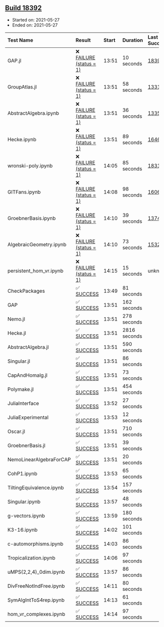 ## [Build 18392](https://oscarci.mathematik.uni-kl.de/job/oscar/18392/)

* Started on: 2021-05-27
* Ended on: 2021-05-27

| Test Name    | Result | Start | Duration | Last Success | First Failure |
|:-------------|:-------|:------|:---------|:-------------|:--------------|
| GAP.jl | ❌ [FAILURE (status = 1)](https://oscarci.mathematik.uni-kl.de/job/oscar/18392/artifact/logs/build-18392/GAP.jl.log) | 13:51 | 10 seconds | [18391](https://oscarci.mathematik.uni-kl.de/job/oscar/18391/) | [18392](https://oscarci.mathematik.uni-kl.de/job/oscar/18392/) |
| GroupAtlas.jl | ❌ [FAILURE (status = 1)](https://oscarci.mathematik.uni-kl.de/job/oscar/18392/artifact/logs/build-18392/GroupAtlas.jl.log) | 13:51 | 58 seconds | [13311](https://oscarci.mathematik.uni-kl.de/job/oscar/13311/) | [13312](https://oscarci.mathematik.uni-kl.de/job/oscar/13312/) |
| AbstractAlgebra.ipynb | ❌ [FAILURE (status = 1)](https://oscarci.mathematik.uni-kl.de/job/oscar/18392/artifact/logs/build-18392/AbstractAlgebra.ipynb.log) | 13:51 | 36 seconds | [13355](https://oscarci.mathematik.uni-kl.de/job/oscar/13355/) | [13356](https://oscarci.mathematik.uni-kl.de/job/oscar/13356/) |
| Hecke.ipynb | ❌ [FAILURE (status = 1)](https://oscarci.mathematik.uni-kl.de/job/oscar/18392/artifact/logs/build-18392/Hecke.ipynb.log) | 13:51 | 89 seconds | [16463](https://oscarci.mathematik.uni-kl.de/job/oscar/16463/) | [16464](https://oscarci.mathematik.uni-kl.de/job/oscar/16464/) |
| wronski-poly.ipynb | ❌ [FAILURE (status = 1)](https://oscarci.mathematik.uni-kl.de/job/oscar/18392/artifact/logs/build-18392/wronski-poly.ipynb.log) | 14:05 | 85 seconds | [18314](https://oscarci.mathematik.uni-kl.de/job/oscar/18314/) | [18315](https://oscarci.mathematik.uni-kl.de/job/oscar/18315/) |
| GITFans.ipynb | ❌ [FAILURE (status = 1)](https://oscarci.mathematik.uni-kl.de/job/oscar/18392/artifact/logs/build-18392/GITFans.ipynb.log) | 14:08 | 98 seconds | [16068](https://oscarci.mathematik.uni-kl.de/job/oscar/16068/) | [16069](https://oscarci.mathematik.uni-kl.de/job/oscar/16069/) |
| GroebnerBasis.ipynb | ❌ [FAILURE (status = 1)](https://oscarci.mathematik.uni-kl.de/job/oscar/18392/artifact/logs/build-18392/GroebnerBasis.ipynb.log) | 14:10 | 39 seconds | [13748](https://oscarci.mathematik.uni-kl.de/job/oscar/13748/) | [13749](https://oscarci.mathematik.uni-kl.de/job/oscar/13749/) |
| AlgebraicGeometry.ipynb | ❌ [FAILURE (status = 1)](https://oscarci.mathematik.uni-kl.de/job/oscar/18392/artifact/logs/build-18392/AlgebraicGeometry.ipynb.log) | 14:10 | 73 seconds | [15322](https://oscarci.mathematik.uni-kl.de/job/oscar/15322/) | [15323](https://oscarci.mathematik.uni-kl.de/job/oscar/15323/) |
| persistent_hom_vr.ipynb | ❌ [FAILURE (status = 1)](https://oscarci.mathematik.uni-kl.de/job/oscar/18392/artifact/logs/build-18392/persistent_hom_vr.ipynb.log) | 14:15 | 15 seconds | unknown | unknown |
| CheckPackages | ✅ [SUCCESS](https://oscarci.mathematik.uni-kl.de/job/oscar/18392/artifact/logs/build-18392/CheckPackages.log) | 13:49 | 81 seconds |  |  |
| GAP | ✅ [SUCCESS](https://oscarci.mathematik.uni-kl.de/job/oscar/18392/artifact/logs/build-18392/GAP.log) | 13:51 | 162 seconds |  |  |
| Nemo.jl | ✅ [SUCCESS](https://oscarci.mathematik.uni-kl.de/job/oscar/18392/artifact/logs/build-18392/Nemo.jl.log) | 13:51 | 278 seconds |  |  |
| Hecke.jl | ✅ [SUCCESS](https://oscarci.mathematik.uni-kl.de/job/oscar/18392/artifact/logs/build-18392/Hecke.jl.log) | 13:51 | 2816 seconds |  |  |
| AbstractAlgebra.jl | ✅ [SUCCESS](https://oscarci.mathematik.uni-kl.de/job/oscar/18392/artifact/logs/build-18392/AbstractAlgebra.jl.log) | 13:51 | 590 seconds |  |  |
| Singular.jl | ✅ [SUCCESS](https://oscarci.mathematik.uni-kl.de/job/oscar/18392/artifact/logs/build-18392/Singular.jl.log) | 13:51 | 86 seconds |  |  |
| CapAndHomalg.jl | ✅ [SUCCESS](https://oscarci.mathematik.uni-kl.de/job/oscar/18392/artifact/logs/build-18392/CapAndHomalg.jl.log) | 13:51 | 73 seconds |  |  |
| Polymake.jl | ✅ [SUCCESS](https://oscarci.mathematik.uni-kl.de/job/oscar/18392/artifact/logs/build-18392/Polymake.jl.log) | 13:51 | 454 seconds |  |  |
| JuliaInterface | ✅ [SUCCESS](https://oscarci.mathematik.uni-kl.de/job/oscar/18392/artifact/logs/build-18392/JuliaInterface.log) | 13:52 | 27 seconds |  |  |
| JuliaExperimental | ✅ [SUCCESS](https://oscarci.mathematik.uni-kl.de/job/oscar/18392/artifact/logs/build-18392/JuliaExperimental.log) | 13:53 | 12 seconds |  |  |
| Oscar.jl | ✅ [SUCCESS](https://oscarci.mathematik.uni-kl.de/job/oscar/18392/artifact/logs/build-18392/Oscar.jl.log) | 13:51 | 710 seconds |  |  |
| GroebnerBasis.jl | ✅ [SUCCESS](https://oscarci.mathematik.uni-kl.de/job/oscar/18392/artifact/logs/build-18392/GroebnerBasis.jl.log) | 13:51 | 39 seconds |  |  |
| NemoLinearAlgebraForCAP | ✅ [SUCCESS](https://oscarci.mathematik.uni-kl.de/job/oscar/18392/artifact/logs/build-18392/NemoLinearAlgebraForCAP.log) | 13:51 | 20 seconds |  |  |
| CohP1.ipynb | ✅ [SUCCESS](https://oscarci.mathematik.uni-kl.de/job/oscar/18392/artifact/logs/build-18392/CohP1.ipynb.log) | 13:53 | 65 seconds |  |  |
| TiltingEquivalence.ipynb | ✅ [SUCCESS](https://oscarci.mathematik.uni-kl.de/job/oscar/18392/artifact/logs/build-18392/TiltingEquivalence.ipynb.log) | 13:54 | 157 seconds |  |  |
| Singular.ipynb | ✅ [SUCCESS](https://oscarci.mathematik.uni-kl.de/job/oscar/18392/artifact/logs/build-18392/Singular.ipynb.log) | 13:57 | 48 seconds |  |  |
| g-vectors.ipynb | ✅ [SUCCESS](https://oscarci.mathematik.uni-kl.de/job/oscar/18392/artifact/logs/build-18392/g-vectors.ipynb.log) | 13:59 | 180 seconds |  |  |
| K3-16.ipynb | ✅ [SUCCESS](https://oscarci.mathematik.uni-kl.de/job/oscar/18392/artifact/logs/build-18392/K3-16.ipynb.log) | 14:02 | 101 seconds |  |  |
| c-automorphisms.ipynb | ✅ [SUCCESS](https://oscarci.mathematik.uni-kl.de/job/oscar/18392/artifact/logs/build-18392/c-automorphisms.ipynb.log) | 14:03 | 86 seconds |  |  |
| Tropicalization.ipynb | ✅ [SUCCESS](https://oscarci.mathematik.uni-kl.de/job/oscar/18392/artifact/logs/build-18392/Tropicalization.ipynb.log) | 14:06 | 97 seconds |  |  |
| uMPS(2,2,4)_0dim.ipynb | ✅ [SUCCESS](https://oscarci.mathematik.uni-kl.de/job/oscar/18392/artifact/logs/build-18392/uMPS-2-2-4-_0dim.ipynb.log) | 13:57 | 86 seconds |  |  |
| DivFreeNotIndFree.ipynb | ✅ [SUCCESS](https://oscarci.mathematik.uni-kl.de/job/oscar/18392/artifact/logs/build-18392/DivFreeNotIndFree.ipynb.log) | 14:11 | 80 seconds |  |  |
| SymAlgIntToS4rep.ipynb | ✅ [SUCCESS](https://oscarci.mathematik.uni-kl.de/job/oscar/18392/artifact/logs/build-18392/SymAlgIntToS4rep.ipynb.log) | 14:13 | 61 seconds |  |  |
| hom_vr_complexes.ipynb | ✅ [SUCCESS](https://oscarci.mathematik.uni-kl.de/job/oscar/18392/artifact/logs/build-18392/hom_vr_complexes.ipynb.log) | 14:14 | 97 seconds |  |  |
